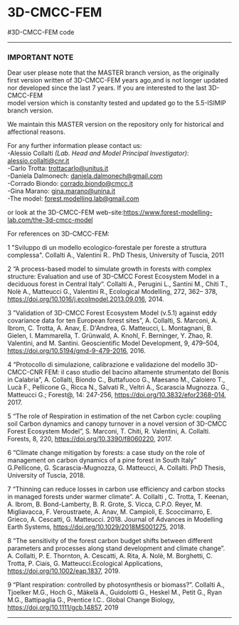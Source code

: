 # 3D-CMCC-FEM
#3D-CMCC-FEM code 



--------------------------------------------------------------------------------------------------------------------

###                                            **IMPORTANT NOTE** 
                                            
                                             
  Dear user please note that the MASTER branch version, as the originally first version written of 3D-CMCC-FEM years 
  ago,and is not longer updated nor developed since the last 7 years. If you are interested to the last 3D-CMCC-FEM  
  model version which is constanlty tested and updated go to the 5.5-ISIMIP branch version.  
  
  We maintain this MASTER version on the repository only for historical and affectional reasons. 
  
  For any further information please contact us:  
  -Alessio Collalti *(Lab. Head and Model Principal Investigator)*: alessio.collalti@cnr.it  
  -Carlo Trotta: trottacarlo@unitus.it  
  -Daniela Dalmonech: daniela.dalmonech@gmail.com  
  -Corrado Biondo: corrado.biondo@cmcc.it  
  -Gina Marano: gina.marano@unina.it  
  -The model: forest.modelling.lab@gmail.com 
  
  
  or look at the 3D-CMCC-FEM web-site:https://www.forest-modelling-lab.com/the-3d-cmcc-model
  
  For references on 3D-CMCC-FEM:
  
 1 "Sviluppo di un modello ecologico-forestale per foreste a struttura complessa". Collalti A., Valentini R.. PhD Thesis, University of Tuscia, 2011 
 
 2 “A process-based model to simulate growth in forests with complex structure: Evaluation and use of 3D-CMCC Forest Ecosystem Model in a deciduous forest in Central Italy“. Collalti A., Perugini L., Santini M., Chiti T., Nolè A., Matteucci G., Valentini R., Ecological Modelling, 272, 362– 378, https://doi.org/10.1016/j.ecolmodel.2013.09.016, 2014.
 
 3 ”Validation of 3D-CMCC Forest Ecosystem Model (v.5.1) against eddy covariance data for ten European forest sites”, A. Collalti, S. Marconi, A. Ibrom, C. Trotta, A. Anav, E. D'Andrea, G. Matteucci, L. Montagnani, B. Gielen, I. Mammarella, T. Grünwald, A. Knohl, F. Berninger, Y. Zhao, R. Valentini, and M. Santini. Geoscientific Model Development, 9, 479–504, https://doi.org/10.5194/gmd-9-479-2016, 2016. 
 
 4 “Protocollo di simulazione, calibrazione e validazione del modello 3D-CMCC-CNR FEM: il caso studio del bacino altamente strumentato del Bonis in Calabria”, A. Collalti, Biondo C., Buttafuoco G., Maesano M., Caloiero T., Lucà F., Pellicone G., Ricca N., Salvati R., Veltri A., Scarascia Mugnozza. G., Matteucci G.; Forest@, 14: 247-256, https://doi.org/10.3832/efor2368-014, 2017. 
 
 5 “The role of Respiration in estimation of the net Carbon cycle: coupling soil Carbon dynamics and canopy turnover in a novel version of 3D-CMCC Forest Ecosystem Model”, S. Marconi, T. Chiti, R. Valentini, A. Collalti. Forests, 8, 220, https://doi.org/10.3390/f8060220, 2017. 
 
 6 “Climate change mitigation by forests: a case study on the role of management on carbon dynamics of a pine forest in South Italy” G.Pellicone, G. Scarascia-Mugnozza, G. Matteucci, A. Collalti. PhD Thesis, University of Tuscia, 2018.
 
 7 “Thinning can reduce losses in carbon use efficiency and carbon stocks in managed forests under warmer climate”. A. Collalti , C. Trotta, T. Keenan, A. Ibrom, B. Bond-Lamberty, B. R. Grote, S. Vicca, C.P.O. Reyer, M. Migliavacca, F. Veroustraete, A. Anav, M. Campioli, E. Scoccimarro, E. Grieco, A. Cescatti, G. Matteucci. 2018. Journal of Advances in Modelling Earth Systems, https://doi.org/10.1029/2018MS001275, 2018. 
 
 8 “The sensitivity of the forest carbon budget shifts between different parameters and processes along stand development and climate change”. A. Collalti, P. E. Thornton, A. Cescatti, A. Rita, A. Nolè, M. Borghetti, C. Trotta, P. Ciais, G. Matteucci.Ecological Applications, https://doi.org/10.1002/eap.1837, 2019. 
 
 9 “Plant respiration: controlled by photosynthesis or biomass?”. Collalti A., Tjoelker M.G., Hoch G., Mäkelä A., Guidolotti G., Heskel M., Petit G., Ryan M.G., Battipaglia G., Prentice I.C.. Global Change Biology, https://doi.org/10.1111/gcb.14857, 2019

                      
--------------------------------------------------------------------------------------------------------------------                      



                                             
